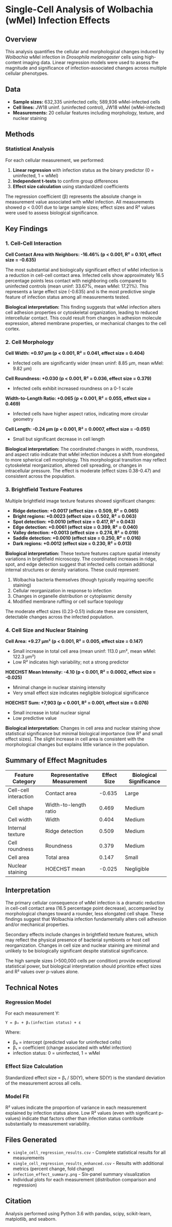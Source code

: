 # Single-Cell Analysis of Wolbachia (wMel) Infection Effects

## Overview

This analysis quantifies the cellular and morphological changes induced by *Wolbachia* wMel infection in *Drosophila melanogaster* cells using high-content imaging data. Linear regression models were used to assess the magnitude and significance of infection-associated changes across multiple cellular phenotypes.

## Data

- **Sample sizes:** 632,335 uninfected cells; 589,936 wMel-infected cells
- **Cell lines:** JW18 uninf. (uninfected control), JW18 wMel (wMel-infected)
- **Measurements:** 20 cellular features including morphology, texture, and nuclear staining

## Methods

### Statistical Analysis

For each cellular measurement, we performed:

1. **Linear regression** with infection status as the binary predictor (0 = uninfected, 1 = wMel)
2. **Independent t-tests** to confirm group differences
3. **Effect size calculation** using standardized coefficients

The regression coefficient (β) represents the absolute change in measurement value associated with wMel infection. All measurements showed p < 0.001 due to large sample sizes; effect sizes and R² values were used to assess biological significance.

## Key Findings

### 1. Cell-Cell Interaction

**Cell Contact Area with Neighbors: -16.46% (p < 0.001, R² = 0.101, effect size = -0.635)**

The most substantial and biologically significant effect of wMel infection is a reduction in cell-cell contact area. Infected cells show approximately 16.5 percentage points less contact with neighboring cells compared to uninfected controls (mean uninf: 33.67%, mean wMel: 17.21%). This represents a large effect size (-0.635) and is the most predictive single feature of infection status among all measurements tested.

**Biological interpretation:** This finding suggests that wMel infection alters cell adhesion properties or cytoskeletal organization, leading to reduced intercellular contact. This could result from changes in adhesion molecule expression, altered membrane properties, or mechanical changes to the cell cortex.

### 2. Cell Morphology

**Cell Width: +0.97 µm (p < 0.001, R² = 0.041, effect size = 0.404)**
- Infected cells are significantly wider (mean uninf: 8.85 µm, mean wMel: 9.82 µm)

**Cell Roundness: +0.030 (p < 0.001, R² = 0.036, effect size = 0.379)**
- Infected cells exhibit increased roundness on a 0-1 scale

**Width-to-Length Ratio: +0.065 (p < 0.001, R² = 0.055, effect size = 0.469)**
- Infected cells have higher aspect ratios, indicating more circular geometry

**Cell Length: -0.24 µm (p < 0.001, R² = 0.0007, effect size = -0.051)**
- Small but significant decrease in cell length

**Biological interpretation:** The coordinated changes in width, roundness, and aspect ratio indicate that wMel infection induces a shift from elongated to more spherical cell morphology. This morphological transition may reflect cytoskeletal reorganization, altered cell spreading, or changes in intracellular pressure. The effect is moderate (effect sizes 0.38-0.47) and consistent across the population.

### 3. Brightfield Texture Features

Multiple brightfield image texture features showed significant changes:

- **Ridge detection: +0.0017 (effect size = 0.509, R² = 0.065)**
- **Bright regions: +0.0023 (effect size = 0.502, R² = 0.063)**
- **Spot detection: +0.0010 (effect size = 0.417, R² = 0.043)**
- **Edge detection: +0.0061 (effect size = 0.399, R² = 0.040)**
- **Valley detection: +0.0013 (effect size = 0.274, R² = 0.019)**
- **Saddle detection: +0.0010 (effect size = 0.250, R² = 0.016)**
- **Dark regions: +0.0012 (effect size = 0.230, R² = 0.013)**

**Biological interpretation:** These texture features capture spatial intensity variations in brightfield microscopy. The coordinated increases in ridge, spot, and edge detection suggest that infected cells contain additional internal structures or density variations. These could represent:
1. Wolbachia bacteria themselves (though typically requiring specific staining)
2. Cellular reorganization in response to infection
3. Changes in organelle distribution or cytoplasmic density
4. Modified membrane ruffling or cell surface topology

The moderate effect sizes (0.23-0.51) indicate these are consistent, detectable changes across the infected population.

### 4. Cell Size and Nuclear Staining

**Cell Area: +9.27 µm² (p < 0.001, R² = 0.005, effect size = 0.147)**
- Small increase in total cell area (mean uninf: 113.0 µm², mean wMel: 122.3 µm²)
- Low R² indicates high variability; not a strong predictor

**HOECHST Mean Intensity: -4.10 (p < 0.001, R² = 0.0002, effect size = -0.025)**
- Minimal change in nuclear staining intensity
- Very small effect size indicates negligible biological significance

**HOECHST Sum: +7,903 (p < 0.001, R² = 0.001, effect size = 0.076)**
- Small increase in total nuclear signal
- Low predictive value

**Biological interpretation:** Changes in cell area and nuclear staining show statistical significance but minimal biological importance (low R² and small effect sizes). The slight increase in cell area is consistent with the morphological changes but explains little variance in the population.

## Summary of Effect Magnitudes

| Feature Category | Representative Measurement | Effect Size | Biological Significance |
|-----------------|---------------------------|-------------|------------------------|
| Cell-cell interaction | Contact area | -0.635 | Large |
| Cell shape | Width-to-length ratio | 0.469 | Medium |
| Cell width | Width | 0.404 | Medium |
| Internal texture | Ridge detection | 0.509 | Medium |
| Cell roundness | Roundness | 0.379 | Medium |
| Cell area | Total area | 0.147 | Small |
| Nuclear staining | HOECHST mean | -0.025 | Negligible |

## Interpretation

The primary cellular consequence of wMel infection is a dramatic reduction in cell-cell contact area (16.5 percentage point decrease), accompanied by morphological changes toward a rounder, less elongated cell shape. These findings suggest that Wolbachia infection fundamentally alters cell adhesion and/or mechanical properties.

Secondary effects include changes in brightfield texture features, which may reflect the physical presence of bacterial symbionts or host cell reorganization. Changes in cell size and nuclear staining are minimal and unlikely to be biologically significant despite statistical significance.

The high sample sizes (>500,000 cells per condition) provide exceptional statistical power, but biological interpretation should prioritize effect sizes and R² values over p-values alone.

## Technical Notes

### Regression Model

For each measurement Y:
```
Y = β₀ + β₁(infection status) + ε
```

Where:
- β₀ = intercept (predicted value for uninfected cells)
- β₁ = coefficient (change associated with wMel infection)
- infection status: 0 = uninfected, 1 = wMel

### Effect Size Calculation

Standardized effect size = β₁ / SD(Y), where SD(Y) is the standard deviation of the measurement across all cells.

### Model Fit

R² values indicate the proportion of variance in each measurement explained by infection status alone. Low R² values (even with significant p-values) indicate that factors other than infection status contribute substantially to measurement variability.

## Files Generated

- `single_cell_regression_results.csv` - Complete statistical results for all measurements
- `single_cell_regression_results_enhanced.csv` - Results with additional metrics (percent change, fold change)
- `infection_effect_summary.png` - Six-panel summary visualization
- Individual plots for each measurement (distribution comparison and regression)

## Citation

Analysis performed using Python 3.6 with pandas, scipy, scikit-learn, matplotlib, and seaborn.

